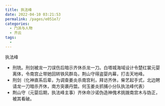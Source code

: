 ```yaml
---
title: 执法峰
date: 2022-04-10 03:21:53
permalink: /pages/e051e7/
categories:
  - 门派与人物
  - 齐云
tags:
  - 
---
```

执法峰

- 刑铣。刑剑被龙一刀误伤后暗示齐休杀龙一刀。白塔城海域设计令楚红裳元婴离体，令南宫止带她回转铁风群岛，荆山守得盗婴内幕，打击天地峰。
- 刑剑（化神直系后辈，为调查姜炎杀南宫利，拜访齐休，柴艺起手式，北边聘请龙一刀暗杀齐休，南方突袭丹盟。何玉姜炎抓捕小分队执法峰代表）
- 荆山守（元婴后期，执法峰主事）齐休命沙诺伪造神傀术挑拨南宫木与妫正，被其看破。
